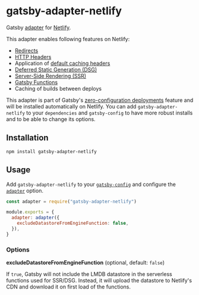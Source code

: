 # gatsby-adapter-netlify

Gatsby [adapter](https://www.gatsbyjs.com/docs/how-to/previews-deploys-hosting/adapters/) for [Netlify](https://www.netlify.com/).

This adapter enables following features on Netlify:

- [Redirects](https://www.gatsbyjs.com/docs/reference/config-files/actions/#createRedirect)
- [HTTP Headers](https://www.gatsbyjs.com/docs/how-to/previews-deploys-hosting/headers/)
- Application of [default caching headers](https://www.gatsbyjs.com/docs/how-to/previews-deploys-hosting/caching/)
- [Deferred Static Generation (DSG)](https://www.gatsbyjs.com/docs/how-to/rendering-options/using-deferred-static-generation/)
- [Server-Side Rendering (SSR)](https://www.gatsbyjs.com/docs/how-to/rendering-options/using-server-side-rendering/)
- [Gatsby Functions](https://www.gatsbyjs.com/docs/reference/functions/)
- Caching of builds between deploys

This adapter is part of Gatsby's [zero-configuration deployments](https://www.gatsbyjs.com/docs/how-to/previews-deploys-hosting/zero-configuration-deployments/) feature and will be installed automatically on Netlify. You can add `gatsby-adapter-netlify` to your `dependencies` and `gatsby-config` to have more robust installs and to be able to change its options.

## Installation

```shell
npm install gatsby-adapter-netlify
```

## Usage

Add `gatsby-adapter-netlify` to your [`gatsby-config`](https://www.gatsbyjs.com/docs/reference/config-files/gatsby-config/) and configure the [`adapter`](https://www.gatsbyjs.com/docs/reference/config-files/gatsby-config/#adapter) option.

```js
const adapter = require("gatsby-adapter-netlify")

module.exports = {
  adapter: adapter({
    excludeDatastoreFromEngineFunction: false,
  }),
}
```

### Options

**excludeDatastoreFromEngineFunction** (optional, default: `false`)

If `true`, Gatsby will not include the LMDB datastore in the serverless functions used for SSR/DSG. Instead, it will upload the datastore to Netlify's CDN and download it on first load of the functions.
